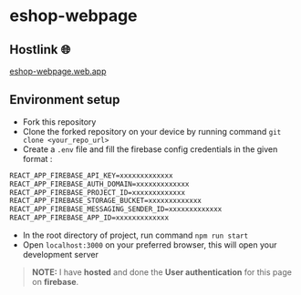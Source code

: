 # eshop-webpage
## Hostlink 🌐
[eshop-webpage.web.app](https://eshop-webpage.web.app/) 
## Environment setup
* Fork this repository
* Clone the forked repository on your device by running command `git clone <your_repo_url>`
* Create a `.env` file and fill the firebase config credentials in the given format :
```md
REACT_APP_FIREBASE_API_KEY=xxxxxxxxxxxxx
REACT_APP_FIREBASE_AUTH_DOMAIN=xxxxxxxxxxxxx
REACT_APP_FIREBASE_PROJECT_ID=xxxxxxxxxxxxx
REACT_APP_FIREBASE_STORAGE_BUCKET=xxxxxxxxxxxxx
REACT_APP_FIREBASE_MESSAGING_SENDER_ID=xxxxxxxxxxxxx
REACT_APP_FIREBASE_APP_ID=xxxxxxxxxxxxx
```
* In the root directory of project, run command `npm run start`
* Open `localhost:3000` on your preferred browser, this will open your development server


> **NOTE:** I have **hosted** and done the **User authentication** for this page on **firebase**.

